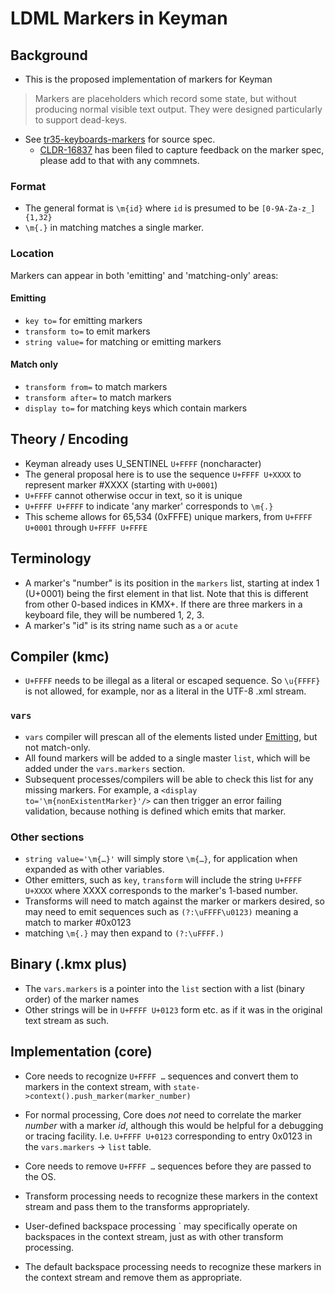 # LDML Markers in Keyman

## Background

- This is the proposed implementation of markers for Keyman

> Markers are placeholders which record some state, but without producing normal visible text output. They were designed particularly to support dead-keys.

- See [tr35-keyboards-markers][] for source spec.
    - [CLDR-16837][] has been filed to capture feedback on the marker spec, please add to that with any commnets.

### Format

- The general format is `\m{id}` where `id` is presumed to be `[0-9A-Za-z_]{1,32}`
- `\m{.}` in matching matches a single marker.

### Location

Markers can appear in both 'emitting' and 'matching-only' areas:

#### Emitting

- `key to=` for emitting markers
- `transform to=` to emit markers
- `string value=` for matching or emitting markers

#### Match only

- `transform from=` to match markers
- `transform after=` to match markers
- `display to=` for matching keys which contain markers

## Theory / Encoding

- Keyman already uses U_SENTINEL `U+FFFF` (noncharacter)
- The general proposal here is to use the sequence `U+FFFF U+XXXX` to represent marker #XXXX (starting with `U+0001`)
- `U+FFFF` cannot otherwise occur in text, so it is unique
- `U+FFFF U+FFFF` to indicate 'any marker'  corresponds to `\m{.}`
- This scheme allows for 65,534 (0xFFFE) unique markers, from `U+FFFF U+0001` through `U+FFFF U+FFFE`

## Terminology
- A marker's "number" is its position in the `markers` list, starting at index 1 (U+0001) being the first element in that list.
Note that this is different from other 0-based indices in KMX+. If there are three markers in a keyboard file, they will be numbered 1, 2, 3.
- A marker's "id" is its string name such as `a` or `acute`

## Compiler (kmc)

- `U+FFFF` needs to be illegal as a literal or escaped sequence. So `\u{FFFF}` is not allowed, for example, nor as a literal in the UTF-8 .xml stream.

### `vars`

- `vars` compiler will prescan all of the elements listed under [Emitting](#emitting), but not match-only.
- All found markers will be added to a single master `list`, which will be added under the `vars.markers` section.
- Subsequent processes/compilers will be able to check this list for any missing markers. For example, a `<display to='\m{nonExistentMarker}'/>` can then trigger an error failing validation, because nothing is defined which emits that marker.

### Other sections

- `string value='\m{…}'` will simply store `\m{…}`, for application when expanded as with other variables.
- Other emitters, such as `key`, `transform` will include the string `U+FFFF U+XXXX` where XXXX corresponds to the marker's 1-based number.
- Transforms will need to match against the marker or markers desired, so may need to emit sequences such as `(?:\uFFFF\u0123)` meaning a match to marker #0x0123
- matching `\m{.}` may then expand to `(?:\uFFFF.)`

## Binary (.kmx plus)

- The `vars.markers` is a pointer into the `list` section with a list (binary order) of the marker names
- Other strings will be in `U+FFFF U+0123` form etc. as if it was in the original text stream as such.

## Implementation (core)

- Core needs to recognize `U+FFFF …` sequences and convert them to markers in the context stream, with `state->context().push_marker(marker_number)`
- For normal processing, Core does _not_ need to correlate the marker _number_ with a marker _id_, although this would be helpful for a debugging or tracing facility.  I.e. `U+FFFF U+0123` corresponding to entry 0x0123 in the `vars.markers` -> `list` table.
- Core needs to remove `U+FFFF …` sequences before they are passed to the OS.

- Transform processing needs to recognize these markers in the context stream and pass them to the transforms appropriately.
- User-defined backspace processing `<transform type="backspace"/> may specifically operate on backspaces in the context stream, just as with other transform processing.
- The default backspace processing needs to recognize these markers in the context stream and remove them as appropriate.


[tr35-keyboards-markers]: https://github.com/unicode-org/cldr/blob/keyboard-preview/docs/ldml/tr35-keyboards.md#markers
[CLDR-16837]: https://unicode-org.atlassian.net/browse/CLDR-16837
